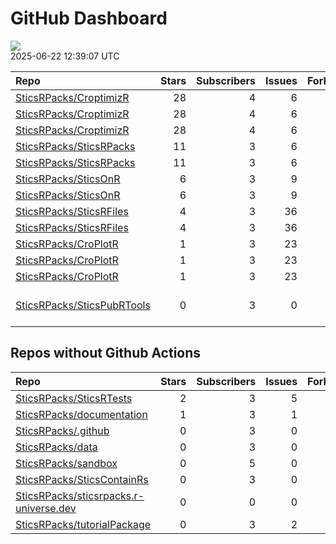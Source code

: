 GitHub Dashboard
================

![](https://github.com/SticsRPacks/status/workflows/Render%20Status/badge.svg)  
2025-06-22 12:39:07 UTC

| Repo                                                                        | Stars | Subscribers | Issues | Forks | Status                                                                                                                                                                                                                                                                                                          | Commit                                                                                                                                                                                                                                |
|:----------------------------------------------------------------------------|------:|------------:|-------:|------:|:----------------------------------------------------------------------------------------------------------------------------------------------------------------------------------------------------------------------------------------------------------------------------------------------------------------|:--------------------------------------------------------------------------------------------------------------------------------------------------------------------------------------------------------------------------------------|
| [SticsRPacks/CroptimizR](https://github.com/SticsRPacks/CroptimizR)         |    28 |           4 |      6 |     6 | [![](https://github.com/SticsRPacks/CroptimizR/workflows/R-CMD-check/badge.svg)](https://github.com/SticsRPacks/CroptimizR/actions/runs/15762814369)                                                                                                                                                            | <a href="https://github.com/SticsRPacks/CroptimizR/commit/3cfabd351d0d7a3a377cf903e2a102fd7bfe204e" title="Merge branch 'main' into integration-agmip-IV-protocol">3cfabd</a>                                                         |
| [SticsRPacks/CroptimizR](https://github.com/SticsRPacks/CroptimizR)         |    28 |           4 |      6 |     6 | [![](https://github.com/SticsRPacks/CroptimizR/workflows/test-coverage/badge.svg)](https://github.com/SticsRPacks/CroptimizR/actions/runs/15762812287)                                                                                                                                                          | <a href="https://github.com/SticsRPacks/CroptimizR/commit/9caf3a3b993c7fdaa178bcd9d08b88045355f2fa" title="Merge pull request #55 from SticsRPacks/integration-agmip-IV-protocol">9caf3a</a>                                          |
| [SticsRPacks/CroptimizR](https://github.com/SticsRPacks/CroptimizR)         |    28 |           4 |      6 |     6 | [![](https://github.com/SticsRPacks/CroptimizR/workflows/Update%20CITATION.cff/badge.svg)](https://github.com/SticsRPacks/CroptimizR/actions/runs/15462313186)                                                                                                                                                  | <a href="https://github.com/SticsRPacks/CroptimizR/commit/e9d3b7f8e2d0af6462853ee81dba84491bcba9f0" title="Merge pull request #43 from SticsRPacks/integration-agmip-IV-protocol">e9d3b7</a>                                          |
| [SticsRPacks/SticsRPacks](https://github.com/SticsRPacks/SticsRPacks)       |    11 |           3 |      6 |     3 | [![](https://github.com/SticsRPacks/SticsRPacks/workflows/.github/workflows/dependabot.yml/badge.svg)](https://github.com/SticsRPacks/SticsRPacks/actions/runs/12280022686)                                                                                                                                     | <a href="https://github.com/SticsRPacks/SticsRPacks/commit/02682c83bc6ed7f9b6f980ed166010998dfbb3f7" title="Create dependabot.yml">02682c</a>                                                                                         |
| [SticsRPacks/SticsRPacks](https://github.com/SticsRPacks/SticsRPacks)       |    11 |           3 |      6 |     3 | [![](https://github.com/SticsRPacks/SticsRPacks/workflows/Update%20CITATION.cff/badge.svg)](https://github.com/SticsRPacks/SticsRPacks/actions/runs/15158050843)                                                                                                                                                | <a href="https://github.com/SticsRPacks/SticsRPacks/commit/4ebd413031e9afac0263bec8daa9f6aec3d9639d" title="Update DESCRIPTION">4ebd41</a>                                                                                            |
| [SticsRPacks/SticsOnR](https://github.com/SticsRPacks/SticsOnR)             |     6 |           3 |      9 |     4 | [![](https://github.com/SticsRPacks/SticsOnR/workflows/Update%20CITATION.cff/badge.svg)](https://github.com/SticsRPacks/SticsOnR/actions/runs/13966232021)                                                                                                                                                      | <a href="https://github.com/SticsRPacks/SticsOnR/commit/126df8c26a3194a81deb57822cc481c07b660763" title="changes from the last release (#50)">126df8</a>                                                                              |
| [SticsRPacks/SticsOnR](https://github.com/SticsRPacks/SticsOnR)             |     6 |           3 |      9 |     4 | [![](https://github.com/SticsRPacks/SticsOnR/workflows/R-CMD-check/badge.svg)](https://github.com/SticsRPacks/SticsOnR/actions/runs/14757810713) [![](https://github.com/SticsRPacks/SticsOnR/workflows/test-coverage/badge.svg)](https://github.com/SticsRPacks/SticsOnR/actions/runs/14757810704)             | <a href="https://github.com/SticsRPacks/SticsOnR/commit/5fc941a7dd1068226328d6659aa4c0c7882f192d" title="Update README.Rmd (#52)">5fc941</a>                                                                                          |
| [SticsRPacks/SticsRFiles](https://github.com/SticsRPacks/SticsRFiles)       |     4 |           3 |     36 |     4 | [![](https://github.com/SticsRPacks/SticsRFiles/workflows/Update%20CITATION.cff/badge.svg)](https://github.com/SticsRPacks/SticsRFiles/actions/runs/15443085139)                                                                                                                                                | <a href="https://github.com/SticsRPacks/SticsRFiles/commit/5fc67ea5c90ec4f84d99c328c797130d9ff7f623" title="Merge branch 'fix-solecrop-dataload' of https://github.com/SticsRPacks/SticsRFiles into fix-solecrop-dataload">5fc67e</a> |
| [SticsRPacks/SticsRFiles](https://github.com/SticsRPacks/SticsRFiles)       |     4 |           3 |     36 |     4 | [![](https://github.com/SticsRPacks/SticsRFiles/workflows/R-CMD-check/badge.svg)](https://github.com/SticsRPacks/SticsRFiles/actions/runs/15491604833) [![](https://github.com/SticsRPacks/SticsRFiles/workflows/test-coverage/badge.svg)](https://github.com/SticsRPacks/SticsRFiles/actions/runs/15491604826) | <a href="https://github.com/SticsRPacks/SticsRFiles/commit/b562bac5379fea13ecc63b6308b95d09bbbc9e0a" title="Merge pull request #158 from SticsRPacks/fix-deprecated-args">b562ba</a>                                                  |
| [SticsRPacks/CroPlotR](https://github.com/SticsRPacks/CroPlotR)             |     1 |           3 |     23 |     1 | [![](https://github.com/SticsRPacks/CroPlotR/workflows/Update%20CITATION.cff/badge.svg)](https://github.com/SticsRPacks/CroPlotR/actions/runs/15441211658)                                                                                                                                                      | <a href="https://github.com/SticsRPacks/CroPlotR/commit/00294e496857157256960deb9bcda5224e1fe672" title="Merge pull request #68 from SticsRPacks/remove-dependency-to-stringr">00294e</a>                                             |
| [SticsRPacks/CroPlotR](https://github.com/SticsRPacks/CroPlotR)             |     1 |           3 |     23 |     1 | [![](https://github.com/SticsRPacks/CroPlotR/workflows/test-coverage/badge.svg)](https://github.com/SticsRPacks/CroPlotR/actions/runs/15470805945) [![](https://github.com/SticsRPacks/CroPlotR/workflows/Snapshot%20Comparison/badge.svg)](https://github.com/SticsRPacks/CroPlotR/actions/runs/15470805957)   | <a href="https://github.com/SticsRPacks/CroPlotR/commit/3b687422be41b27b0fe5ae0fbf4ed3de7d3ca036" title="Update test-scatter-plots.R">3b6874</a>                                                                                      |
| [SticsRPacks/CroPlotR](https://github.com/SticsRPacks/CroPlotR)             |     1 |           3 |     23 |     1 | [![](https://github.com/SticsRPacks/CroPlotR/workflows/R-CMD-check/badge.svg)](https://github.com/SticsRPacks/CroPlotR/actions/runs/15470076265)                                                                                                                                                                | <a href="https://github.com/SticsRPacks/CroPlotR/commit/812c177212fa361e8c1156ee29a081cf9539ec7f" title="Merge pull request #71 from SticsRPacks/revert-merge-57">812c17</a>                                                          |
| [SticsRPacks/SticsPubRTools](https://github.com/SticsRPacks/SticsPubRTools) |     0 |           3 |      0 |     0 | [![](https://github.com/SticsRPacks/SticsPubRTools/workflows/R/badge.svg)](https://github.com/SticsRPacks/SticsPubRTools/actions/runs/15047601512)                                                                                                                                                              | \<a href=“<https://github.com/SticsRPacks/SticsPubRTools/commit/6338d1d121b872aa8b79caa20ae9f18ee353552f>” title=“fix:”kind” column name with “file”“\>6338d1</a>                                                                     |

## Repos without Github Actions

| Repo                                                                                                | Stars | Subscribers | Issues | Forks |
|:----------------------------------------------------------------------------------------------------|------:|------------:|-------:|------:|
| [SticsRPacks/SticsRTests](https://github.com/SticsRPacks/SticsRTests)                               |     2 |           3 |      5 |     1 |
| [SticsRPacks/documentation](https://github.com/SticsRPacks/documentation)                           |     1 |           3 |      1 |     0 |
| [SticsRPacks/.github](https://github.com/SticsRPacks/.github)                                       |     0 |           3 |      0 |     0 |
| [SticsRPacks/data](https://github.com/SticsRPacks/data)                                             |     0 |           3 |      0 |     0 |
| [SticsRPacks/sandbox](https://github.com/SticsRPacks/sandbox)                                       |     0 |           5 |      0 |     0 |
| [SticsRPacks/SticsContainRs](https://github.com/SticsRPacks/SticsContainRs)                         |     0 |           3 |      0 |     0 |
| [SticsRPacks/sticsrpacks.r-universe.dev](https://github.com/SticsRPacks/sticsrpacks.r-universe.dev) |     0 |           0 |      0 |     0 |
| [SticsRPacks/tutorialPackage](https://github.com/SticsRPacks/tutorialPackage)                       |     0 |           3 |      2 |     0 |
